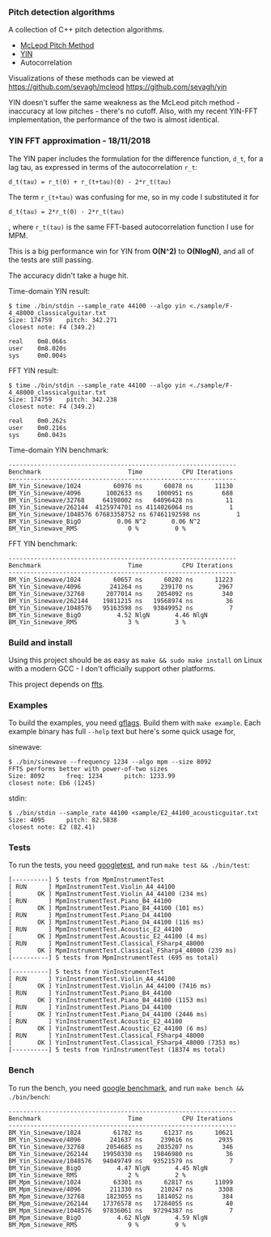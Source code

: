 ### Pitch detection algorithms

A collection of C++ pitch detection algorithms.

* [McLeod Pitch Method](http://miracle.otago.ac.nz/tartini/papers/A_Smarter_Way_to_Find_Pitch.pdf)
* [YIN](http://audition.ens.fr/adc/pdf/2002_JASA_YIN.pdf)
* Autocorrelation

Visualizations of these methods can be viewed at https://github.com/sevagh/mcleod https://github.com/sevagh/yin

YIN doesn't suffer the same weakness as the McLeod pitch method - inaccuracy at low pitches - there's no cutoff. Also, with my recent YIN-FFT implementation, the performance of the two is almost identical.

### YIN FFT approximation - 18/11/2018

The YIN paper includes the formulation for the difference function, `d_t`, for a lag tau, as expressed in terms of the autocorrelation `r_t`:

```
d_t(tau) = r_t(0) + r_(t+tau)(0) - 2*r_t(tau)
```

The term `r_(t+tau)` was confusing for me, so in my code I substituted it for

```
d_t(tau) = 2*r_t(0) - 2*r_t(tau)
```

, where `r_t(tau)` is the same FFT-based autocorrelation function I use for MPM.

This is a big performance win for YIN from **O(N^2)** to **O(NlogN)**, and all of the tests are still passing.

The accuracy didn't take a huge hit.

Time-domain YIN result:
```
$ time ./bin/stdin --sample_rate 44100 --algo yin <./sample/F-4_48000_classicalguitar.txt
Size: 174759    pitch: 342.271
closest note: F4 (349.2)

real    0m8.066s
user    0m8.020s
sys     0m0.004s
```

FFT YIN result:

```
$ time ./bin/stdin --sample_rate 44100 --algo yin <./sample/F-4_48000_classicalguitar.txt
Size: 174759    pitch: 342.238
closest note: F4 (349.2)

real    0m0.262s
user    0m0.216s
sys     0m0.043s
```

Time-domain YIN benchmark:

```
---------------------------------------------------------------
Benchmark                        Time           CPU Iterations
---------------------------------------------------------------
BM_Yin_Sinewave/1024         60976 ns      60878 ns      11130
BM_Yin_Sinewave/4096       1002633 ns    1000951 ns        688
BM_Yin_Sinewave/32768     64198002 ns   64096428 ns         11
BM_Yin_Sinewave/262144  4125974701 ns 4114026064 ns          1
BM_Yin_Sinewave/1048576 67683358752 ns 67461192598 ns          1
BM_Yin_Sinewave_BigO          0.06 N^2       0.06 N^2
BM_Yin_Sinewave_RMS              0 %          0 %
```

FFT YIN benchmark:

```
---------------------------------------------------------------
Benchmark                        Time           CPU Iterations
---------------------------------------------------------------
BM_Yin_Sinewave/1024         60657 ns      60202 ns      11223
BM_Yin_Sinewave/4096        241264 ns     239170 ns       2967
BM_Yin_Sinewave/32768      2077014 ns    2054092 ns        340
BM_Yin_Sinewave/262144    19811215 ns   19568974 ns         36
BM_Yin_Sinewave/1048576   95163598 ns   93849952 ns          7
BM_Yin_Sinewave_BigO          4.52 NlgN       4.46 NlgN
BM_Yin_Sinewave_RMS              3 %          3 %
```

### Build and install

Using this project should be as easy as `make && sudo make install` on Linux with a modern GCC - I don't officially support other platforms.

This project depends on [ffts](https://github.com/anthonix/ffts).

### Examples

To build the examples, you need [gflags](https://github.com/gflags/gflags). Build them with `make example`. Each example binary has full `--help` text but here's some quick usage for,

sinewave:

```
$ ./bin/sinewave --frequency 1234 --algo mpm --size 8092
FFTS performs better with power-of-two sizes
Size: 8092      freq: 1234      pitch: 1233.99
closest note: Eb6 (1245)
```

stdin:

```
$ ./bin/stdin --sample_rate 44100 <sample/E2_44100_acousticguitar.txt
Size: 4095      pitch: 82.5838
closest note: E2 (82.41)
```

### Tests

To run the tests, you need [googletest](https://github.com/google/googletest), and run `make test && ./bin/test`:

```
[----------] 5 tests from MpmInstrumentTest
[ RUN      ] MpmInstrumentTest.Violin_A4_44100
[       OK ] MpmInstrumentTest.Violin_A4_44100 (234 ms)
[ RUN      ] MpmInstrumentTest.Piano_B4_44100
[       OK ] MpmInstrumentTest.Piano_B4_44100 (101 ms)
[ RUN      ] MpmInstrumentTest.Piano_D4_44100
[       OK ] MpmInstrumentTest.Piano_D4_44100 (116 ms)
[ RUN      ] MpmInstrumentTest.Acoustic_E2_44100
[       OK ] MpmInstrumentTest.Acoustic_E2_44100 (4 ms)
[ RUN      ] MpmInstrumentTest.Classical_FSharp4_48000
[       OK ] MpmInstrumentTest.Classical_FSharp4_48000 (239 ms)
[----------] 5 tests from MpmInstrumentTest (695 ms total)

[----------] 5 tests from YinInstrumentTest
[ RUN      ] YinInstrumentTest.Violin_A4_44100
[       OK ] YinInstrumentTest.Violin_A4_44100 (7416 ms)
[ RUN      ] YinInstrumentTest.Piano_B4_44100
[       OK ] YinInstrumentTest.Piano_B4_44100 (1153 ms)
[ RUN      ] YinInstrumentTest.Piano_D4_44100
[       OK ] YinInstrumentTest.Piano_D4_44100 (2446 ms)
[ RUN      ] YinInstrumentTest.Acoustic_E2_44100
[       OK ] YinInstrumentTest.Acoustic_E2_44100 (6 ms)
[ RUN      ] YinInstrumentTest.Classical_FSharp4_48000
[       OK ] YinInstrumentTest.Classical_FSharp4_48000 (7353 ms)
[----------] 5 tests from YinInstrumentTest (18374 ms total)
```

### Bench

To run the bench, you need [google benchmark](https://github.com/google/benchmark), and run `make bench && ./bin/bench`:

```
---------------------------------------------------------------
Benchmark                        Time           CPU Iterations
---------------------------------------------------------------
BM_Yin_Sinewave/1024         61782 ns      61237 ns      10621
BM_Yin_Sinewave/4096        241637 ns     239616 ns       2935
BM_Yin_Sinewave/32768      2054685 ns    2035207 ns        346
BM_Yin_Sinewave/262144    19950330 ns   19846980 ns         36
BM_Yin_Sinewave/1048576   94049749 ns   93521579 ns          7
BM_Yin_Sinewave_BigO          4.47 NlgN       4.45 NlgN
BM_Yin_Sinewave_RMS              2 %          2 %
BM_Mpm_Sinewave/1024         63301 ns      62817 ns      11099
BM_Mpm_Sinewave/4096        211330 ns     210247 ns       3308
BM_Mpm_Sinewave/32768      1823055 ns    1814052 ns        384
BM_Mpm_Sinewave/262144    17376578 ns   17284055 ns         40
BM_Mpm_Sinewave/1048576   97836061 ns   97294387 ns          7
BM_Mpm_Sinewave_BigO          4.62 NlgN       4.59 NlgN
BM_Mpm_Sinewave_RMS              9 %          9 %
```
